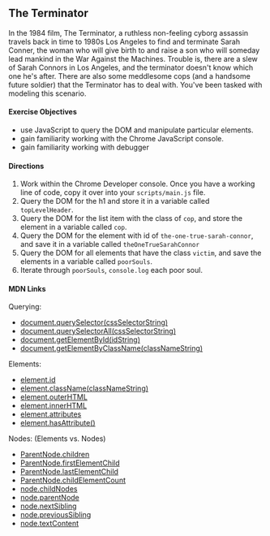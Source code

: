 ## The Terminator

In the 1984 film, The Terminator, a ruthless non-feeling cyborg assassin travels back in time to 1980s Los Angeles to find and terminate Sarah Conner, the woman who will give birth to and raise a son who will someday lead mankind in the War Against the Machines. Trouble is, there are a slew of Sarah Connors in Los Angeles, and the terminator doesn't know which one he's after. There are also some meddlesome cops (and a handsome future soldier) that the Terminator has to deal with. You've been tasked with modeling this scenario.

#### Exercise Objectives
- use JavaScript to query the DOM and manipulate particular elements.
- gain familiarity working with the Chrome JavaScript console.
- gain familiarity working with debugger

#### Directions

1. Work within the Chrome Developer console. Once you have a working line of code, copy it over into your `scripts/main.js` file.
2. Query the DOM for the h1 and store it in a variable called `topLevelHeader`.
3. Query the DOM for the list item with the class of `cop`, and store the element in a variable called `cop`.
4. Query the DOM for the element with id of `the-one-true-sarah-connor`, and save it in a variable called `theOneTrueSarahConnor`
5. Query the DOM for all elements that have the class `victim`, and save the elements in a variable called `poorSouls`.
6. Iterate through `poorSouls`, ```console.log``` each poor soul.

#### MDN Links

Querying:
- [document.querySelector(cssSelectorString)](https://developer.mozilla.org/en-US/docs/Web/API/Document/querySelector)
- [document.querySelectorAll(cssSelectorString)](https://developer.mozilla.org/en-US/docs/Web/API/Document/querySelectorAll)
- [document.getElementById(idString)](https://developer.mozilla.org/en-US/docs/Web/API/Document/getElementById)
- [document.getElementByClassName(classNameString)](https://developer.mozilla.org/en-US/docs/Web/API/Document/getElementByClassName)

Elements:
- [element.id]()
- [element.className(classNameString)](https://developer.mozilla.org/en-US/docs/Web/API/Element.className)
- [element.outerHTML]()
- [element.innerHTML]()
- [element.attributes]()
- [element.hasAttribute()]()

Nodes: (Elements vs. Nodes)
- [ParentNode.children](https://developer.mozilla.org/en-US/docs/Web/API/ParentNode/children)
- [ParentNode.firstElementChild](https://developer.mozilla.org/en-US/docs/Web/API/ParentNode/firstElementChild)
- [ParentNode.lastElementChild](https://developer.mozilla.org/en-US/docs/Web/API/ParentNode/lastElementChild)
- [ParentNode.childElementCount](https://developer.mozilla.org/en-US/docs/Web/API/ParentNode/childElementCount)
- [node.childNodes]()
- [node.parentNode]()
- [node.nextSibling]()
- [node.previousSibling]()
- [node.textContent](https://developer.mozilla.org/en-US/docs/Web/API/Node.textContent)

